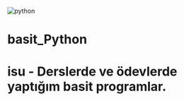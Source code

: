 ![python](https://upload.wikimedia.org/wikipedia/commons/thumb/f/f8/Python_logo_and_wordmark.svg/1280px-Python_logo_and_wordmark.svg.png)
# basit_Python
# isu - Derslerde ve ödevlerde yaptığım basit programlar.
